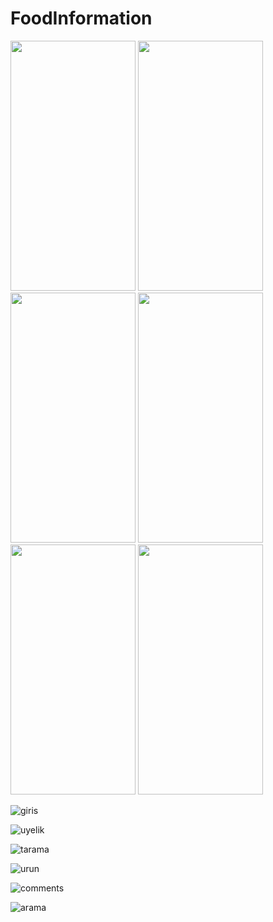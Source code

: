 # FoodInformation

<img src="https://user-images.githubusercontent.com/31896026/54650623-7d6d4480-4ac0-11e9-9806-170de2b16b60.jpg" width="200" height="400" />

<img src="https://user-images.githubusercontent.com/31896026/54650634-8e1dba80-4ac0-11e9-9b9a-0c23597d93a6.jpg" width="200" height="400" />

<img src="https://user-images.githubusercontent.com/31896026/54650647-9bd34000-4ac0-11e9-89a5-d3f644625a8a.jpg" width="200" height="400" />

<img src="https://user-images.githubusercontent.com/31896026/54650667-a55ca800-4ac0-11e9-8d1d-0d59bae6a7ad.jpg" width="200" height="400" />

<img src="https://user-images.githubusercontent.com/31896026/54650675-b0173d00-4ac0-11e9-8796-cf7ea60838b7.jpg" width="200" height="400" />

<img src="https://user-images.githubusercontent.com/31896026/54650690-bd342c00-4ac0-11e9-92db-649d978edc29.jpg" width="200" height="400" />

![giris](https://user-images.githubusercontent.com/31896026/54650623-7d6d4480-4ac0-11e9-9806-170de2b16b60.jpg)

![uyelik](https://user-images.githubusercontent.com/31896026/54650634-8e1dba80-4ac0-11e9-9b9a-0c23597d93a6.jpg)

![tarama](https://user-images.githubusercontent.com/31896026/54650647-9bd34000-4ac0-11e9-89a5-d3f644625a8a.jpg)

![urun](https://user-images.githubusercontent.com/31896026/54650667-a55ca800-4ac0-11e9-8d1d-0d59bae6a7ad.jpg)

![comments](https://user-images.githubusercontent.com/31896026/54650675-b0173d00-4ac0-11e9-8796-cf7ea60838b7.jpg)

![arama](https://user-images.githubusercontent.com/31896026/54650690-bd342c00-4ac0-11e9-92db-649d978edc29.jpg)


